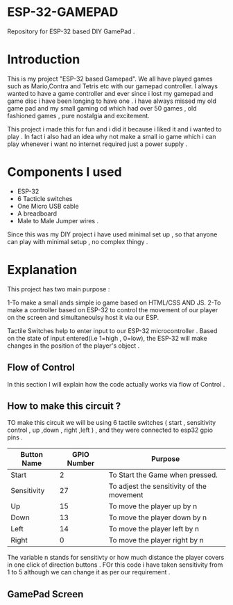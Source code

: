 # ESP-32-GAMEPAD

Repository for ESP-32 based DIY GamePad  .

# Introduction

This is my project "ESP-32 based Gamepad". We all have played games such as Mario,Contra and Tetris etc  with our gamepad controller. I always wanted to have a game controller and ever since i lost my gamepad and game disc i have been longing to have one . i have always missed my old game pad and my small gaming cd which had over 50 games , old fashioned games , pure nostalgia and excitement.

This project i made this for fun and i did it because i liked it and i wanted to play . In fact i also had an idea why not make a small io game which i can play whenever i want no internet required just a power supply .

# Components I used

 - ESP-32 
 - 6 Tacticle switches
 - One Micro USB cable
 - A breadboard
 - Male to Male Jumper wires .

Since this was my DIY project i have used minimal set up , so that anyone can play with minimal setup , no complex thingy .

# Explanation
This project has two main purpose :

1-To make a small ands simple io game based on HTML/CSS AND JS.
2-To make a controller based on ESP-32 to control the movement of our player on the screen and simultaneoulsy host it via our ESP.

Tactile Switches help to enter input to our ESP-32 microcontroller . Based on the state of input entered(i.e 1=high , 0=low), the ESP-32 will make changes in the position of the player's object . 

## Flow of Control 

In this section I will explain how the code actually works via flow of Control .




## How to make this circuit ?
TO make this circuit we will be using 6 tactile switches ( start , sensitivity control , up ,down , right ,left ) , and they were connected to esp32 gpio pins . 

 | Button Name | GPIO Number |         Purpose         |
 |-------------|-------------|-------------------------|
 |   Start     |       2     |To Start the Game when pressed.
 | Sensitivity |      27     |To adjest the sensitivity of the movement 
 |     Up      |      15     |To move the player up by n 
 |    Down     |      13     |To move the player down by n
 |    Left     |      14     |To move the player left by n 
 |    Right    |       0     |To move the player right by n 

The variable n stands for sensitivty or how much distance the player covers in one click of direction buttons . FOr this code i have taken sensitivity from 1 to 5 although we can change it as per our requirement . 

## GamePad Screen 



















